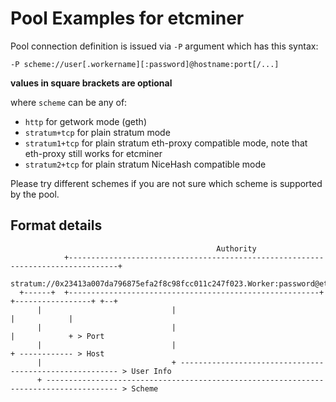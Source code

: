 # Pool Examples for etcminer

Pool connection definition is issued via `-P` argument which has this syntax:

```
-P scheme://user[.workername][:password]@hostname:port[/...]
```
__values in square brackets are optional__

where `scheme` can be any of:

* `http` for getwork mode (geth)
* `stratum+tcp` for plain stratum mode
* `stratum1+tcp` for plain stratum eth-proxy compatible mode, note that eth-proxy still works for etcminer
* `stratum2+tcp` for plain stratum NiceHash compatible mode

Please try different schemes if you are not sure which scheme is supported by the pool.

## Format details

```
                                              Authority
            +---------------------------------------------------------------------------------+
  stratum://0x23413a007da796875efa2f8c98fcc011c247f023.Worker:password@etc.certainpool.com:4444
  +------+  +--------------------------------------------------------+ +-----------------+ +--+
      |                             |                                           |            |
      |                             |                                           |            + > Port
      |                             |                                           + ------------ > Host
      |                             + -------------------------------------------------------- > User Info
      + -------------------------------------------------------------------------------------- > Scheme
      
```